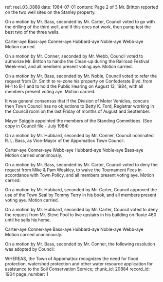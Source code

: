 ref: reel_03_0868
date: 1984-07-01
content: Page 2 of 3 Mr. Britton reported on the two well sites on the Stanley property.

On a motion by Mr. Bass, seconded by Mr. Carter, Council voted to go
with the drilling of the third well, and if this does not work,
then pump test the best two of the three wells.

Carter-aye Bass-aye Conner-aye Hubbard-aye Noble-aye Webb-aye
Motion carried.

On a motion by Mr. Conner, seconded by Mr. Webb, Council voted to
authorize Mr. Britton to handle the Clean-up during the Railroad
Festival Week-end, and all members present voting aye. Motion
carried.

On a motion by Mr. Bass, seconded by Mr. Noble, Council voted to refer the
request from Dr. Smith to re-zone his property on Confederate Blvd.
from M-1 to B-1 and to hold the Public Hearing on August 13, 1984,
with all members present voting aye. Motion carried.

It was general consensus that if the Division of Motor Vehicles,
concurs then Town Council has no objections to Betty K. Ford, Registrar
working in the Council room on the last Friday of months of August
and September.

Mayor Spiggle appointed the members of the Standing Committees.
(See copy in Council file - July 1984)

On a motion by Mr. Hubbard, seconded by Mr. Conner, Council nominated
R. L. Bass, as Vice-Mayor of the Appomattox Town Council.

Carter-aye Conner-aye Webb-aye Hubbard-aye Noble-aye Bass-aye
Motion carried unanimously.

On a motion by Mr. Bass, seconded by Mr. Carter, Council voted to
deny the request from Mike & Pam Weakley, to waive the Tournament Fees
in accordance with Town Policy, and all members present voting aye.
Motion carried.

On a motion by Mr. Hubbard, seconded by Mr. Carter, Council approved
the use of the Town Seal by Tommy Terry in his book, and all members
present voting aye. Motion carried.

On a motion by Mr. Hubbard, seconded by Mr. Carter, Council voted to deny
the request from Mr. Steve Pool to live upstairs in his building on
Route 460 until he sells his home.

Carter-aye Conner-aye Bass-aye Hubbard-aye Noble-aye Webb-aye
Motion carried unanimously.

On a motion by Mr. Bass, seconded by Mr. Conner, the following resolution
was adopted by Council:

WHEREAS, the Town of Appomattox recognizes the
need for flood protection, watershed protection
and other water resource application for
assistance to the Soil Conservation Service;
chunk_id: 20884
record_id: 1904
page_number: 1


